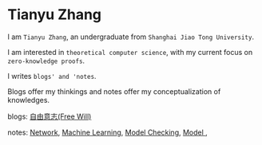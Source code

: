 # Tianyu Zhang

I am `Tianyu Zhang`, an undergraduate from `Shanghai Jiao Tong University`.

I am interested in `theoretical computer science`, with my current focus on `zero-knowledge proofs`.

I writes `blogs' and 'notes`. 

Blogs offer my thinkings and notes offer my conceptualization of knowledges.


blogs: 
[自由意志(Free Will)](https://zhangtian-yu.github.io/blogs/free_will.pdf)

notes: 
[Network](https://zhangtian-yu.github.io/notes/network),
[Machine Learning](https://zhangtian-yu.github.io/notes/machine_learning),
[Model Checking](https://zhangtian-yu.github.io/notes/model_checking),
[Model ](https://zhangtian-yu.github.io/notes/1),